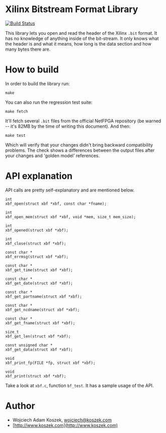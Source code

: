 # Xilinx Bitstream Format Library

[![Build Status](https://travis-ci.org/wkoszek/libxbf.svg)](https://travis-ci.org/wkoszek/libxbf)

This library lets you open and read the header of the Xilinx `.bit` format.
It has no knowledge of anything inside of the bit-stream. It only knows
what the header is and what it means, how long is the data section and 
how many bytes there are.

# How to build

In order to build the library run:

	make

You can also run the regression test suite:

	make fetch

It'll fetch several `.bit` files from the official NetFPGA repository (be
warned -- it's 82MB by the time of writing this document). And then:

	make test

Which will verify that your changes didn't bring backward compatibility
problems. The check shows a differences between the output files after your
changes and 'golden model' references.

# API explanation

API calls are pretty self-explanatory and are mentioned below.

```
int
xbf_open(struct xbf *xbf, const char *fname);

int
xbf_open_mem(struct xbf *xbf, void *mem, size_t mem_size);

int
xbf_opened(struct xbf *xbf);

int
xbf_close(struct xbf *xbf);

const char *
xbf_errmsg(struct xbf *xbf);

const char *
xbf_get_time(struct xbf *xbf);

const char *
xbf_get_date(struct xbf *xbf);

const char *
xbf_get_partname(struct xbf *xbf);

const char *
xbf_get_ncdname(struct xbf *xbf);

const char *
xbf_get_fname(struct xbf *xbf);

size_t
xbf_get_len(struct xbf *xbf);

const unsigned char *
xbf_get_data(struct xbf *xbf);

void
xbf_print_fp(FILE *fp, struct xbf *xbf);

void
xbf_print(struct xbf *xbf);
```

Take a look at `xbf.c`, function `bf_test`. It has a sample usage of the
API.

# Author

- Wojciech Adam Koszek, [wojciech@koszek.com](mailto:wojciech@koszek.com)
- [http://www.koszek.com](http://www.koszek.com)
